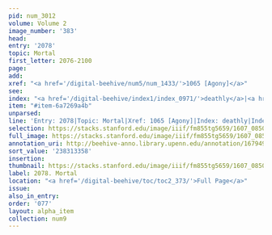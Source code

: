 ```yaml
---
pid: num_3012
volume: Volume 2
image_number: '383'
head:
entry: '2078'
topic: Mortal
first_letter: 2076-2100
page:
add:
xref: "<a href='/digital-beehive/num5/num_1433/'>1065 [Agony]</a>"
see:
index: "<a href='/digital-beehive/index1/index_0971/'>deathly</a>|<a href='/digital-beehive/index3/index_2585/'>mortal</a>"
item: "#item-6a7269a4b"
unparsed:
line: 'Entry: 2078|Topic: Mortal|Xref: 1065 [Agony]|Index: deathly|Index: mortal|#item-6a7269a4b'
selection: https://stacks.stanford.edu/image/iiif/fm855tg5659/1607_0850/366,3358,2828,611/full/0/default.jpg
full_image: https://stacks.stanford.edu/image/iiif/fm855tg5659/1607_0850/full/full/0/default.jpg
annotation_uri: http://beehive-anno.library.upenn.edu/annotation/1679499515560
sort_value: '238313358'
insertion:
thumbnail: https://stacks.stanford.edu/image/iiif/fm855tg5659/1607_0850/366,3358,600,180/250,/0/default.jpg
label: 2078. Mortal
location: "<a href='/digital-beehive/toc/toc2_373/'>Full Page</a>"
issue:
also_in_entry:
order: '077'
layout: alpha_item
collection: num9
---
```


